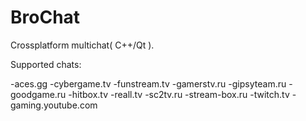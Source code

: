 # BroChat

Crossplatform multichat( C++/Qt ).

Supported chats:

-aces.gg
-cybergame.tv
-funstream.tv
-gamerstv.ru
-gipsyteam.ru
-goodgame.ru
-hitbox.tv
-reall.tv
-sc2tv.ru
-stream-box.ru
-twitch.tv
-gaming.youtube.com

